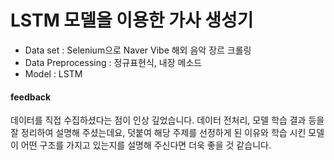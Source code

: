 # LSTM 모델을 이용한 가사 생성기

- Data set : Selenium으로 Naver Vibe 해외 음악 장르 크롤링
- Data Preprocessing : 정규표현식, 내장 메소드
- Model : LSTM


#### feedback
데이터를 직접 수집하셨다는 점이 인상 깊었습니다. 데이터 전처리, 모델 학습 결과 등을 잘 정리하여 설명해 주셨는데요, 덧붙여 해당 주제를 선정하게 된 이유와 학습 시킨 모델이 어떤 구조를 가지고 있는지를 설명해 주신다면 더욱 좋을 것 같습니다.
